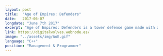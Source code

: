 ```yaml
---
layout: post
title:  "Age of Empires: Defenders"
date:   2017-06-07
longdate: "June 7th 2017"
excerpt: "Age of Empires: Defenders is a tower defense game made with assets from Age of empires by five students"
link: https://digitalwolves.webnode.es/
image: "../assets/img/AoE.gif"
language: "C++"
position: "Management & Programmer"
---
```

